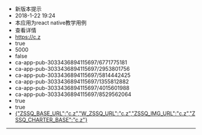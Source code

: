 - 新版本提示
- 2018-1-22 19:24
- 本应用为react native教学用例
- 查看详情
- https://c.z
- true
- 5000
- false
- ca-app-pub-3033436894115697/6771775181
- ca-app-pub-3033436894115697/2953801756
- ca-app-pub-3033436894115697/5814442425
- ca-app-pub-3033436894115697/1355812882
- ca-app-pub-3033436894115697/4015601988
- ca-app-pub-3033436894115697/8529562064
- true
- true
-  [{"ZSSQ_BASE_URL":"c.z","W_ZSSQ_URL":"c.z","ZSSQ_IMG_URL":"c.z","ZSSQ_CHARTER_BASE":"c.z"}](http://www.b)
---
